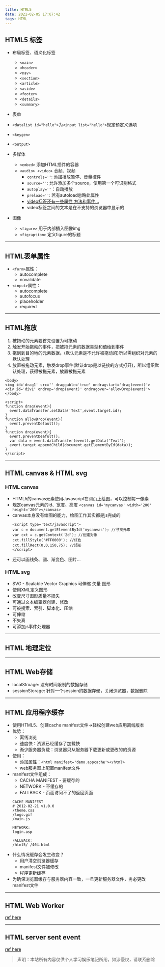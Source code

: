```yaml
---
title: HTML5
date: 2021-02-05 17:07:42
tags: HTML
---
```


## HTML5 标签

- 布局标签、语义化标签
  - `<main>`
  - `<header>`
  - `<nav>`
  - `<section>`
  - `<article>`
  - `<aside>`
  - `<footer>`
  - `<details>`
  - `<summary>`
- 表单
 - `<datalist id="hello">`为`<input list="hello">`规定预定义选项
 - `<keygen>`
 - `<output>`

- 多媒体
  - `<embed>` 添加HTML插件的容器
  - `<audio> <video>` 音频、视频
    - `controls=''`: 添加播放暂停、音量控件
    - `source=''`: 允许添加多个source，使用第一个可识别格式
    - `autoplay=''`：自动播放
    - `preload=''`: 若有autoload忽略此属性
    - [video标签还有一些属性 方法和事件...](https://www.w3school.com.cn/html5/html_5_video_dom.asp)
    - video标签之间的文本是在不支持的浏览器中显示的

- 图像
  - `<figure>` 用于内部插入图像img
  - `<figcaption>` 定义figure的标题
---
## HTML表单属性
- `<form>`属性：
  - autocomplete
  - novalidate
- `<input>`属性：
  - autocomplete
  - autofocus
  - placeholder
  - required
---
## HTML拖放
1. 被拖动的元素要首先设置为可拖动
2. 触发开始拖动的事件，把被拖元素的数据类型和值给到事件
3. 拖到到目的地的元素数据，(默认元素是不允许被拖动的)所以需组织对元素的默认处理
4. 放置被拖动元素，触发drop事件(默认drop是以链接的方式打开)，所以组织默认处理，获得被拖元素，放置被拖元素
```
<body>
<img id='drag1' src='' draggable='true' ondragstart='drag(event)'>
<div id='div1' ondrop='drop(event)' ondragover='allowDrop(event)'>
</body>

<script>
function drag(event){
  event.dataTransfer.setData('Text',event.target.id);
}
function allowDrop(event){
  event.preventDefault();
}
function drop(event){
  event.preventDeafult();
  var data = event.dataTransfer(event).getData('Text');
  event.target.appendChild(document.getElementById(data));
}
</script>
```
---
## HTML canvas & HTML svg
### HTML canvas
- HTML5的canvas元素使用Javascript在网页上绘图，可以控制每一像素
- 规定canvas元素的id、宽度、高度
  `<canvas id='mycanvas' width='200' height='200'></canvas>`
- canvas本身没有绘图的能力，绘图工作其实都是js完成的
  ```
  <script type='text/javascript'>
  var c = document.getElementById('mycanvas'); //寻找元素
  var cxt = c.getContext('2d'); //创建对象
  cxt.fillStyle('#FF0000'); //红色
  cxt.fillRect(0,0,150,75); //矩形
  </script>
  ```
- 还可以画线条、圆、渐变色、图片...

### HTML svg
- SVG - Scalable Vector Graphics 可伸缩 矢量 图形
- 使用XML定义图形
- 改变尺寸图形质量不损失
- 可通过文本编辑器创建、修改
- 可被搜索、索引、脚本化、压缩
- 可伸缩
- 不失真
- 可添加js事件处理器
---
## HTML 地理定位

---

## HTML Web存储
- localStroage: 没有时间限制的数据存储
- sessionStorage: 针对一个session的数据存储，关闭浏览器，数据删除
---
## HTML 应用程序缓存
- 使用HTML5、创建cache manifest文件->轻松创建web应用离线版本
- 优势：
  - 离线浏览
  - 速度快：资源已经缓存了加载快
  - 渐少服务器负载：浏览器只从服务器下载更新或更改的的资源
- 使用：
  - 添加属性：`<html manifest='demo.appcache'></html>`
  - web服务器上配置manifest文件
- manifest文件组成：
  - CACHA MANIFEST - 要缓存的
  - NETWORK - 不缓存的
  - FALLBACK - 页面访问不了的返回页面
  ```
  CACHE MANIFEST
  # 2012-02-21 v1.0.0
  /theme.css
  /logo.gif
  /main.js

  NETWORK:
  login.asp

  FALLBACK:
  /html5/ /404.html
  ```
- 什么情况缓存会发生改变？
  - 用户清空浏览器缓存
  - manifest文件被修改
  - 程序更新缓存
- 为确保浏览器缓存与服务器内容一致，一旦更新服务器文件，务必更改manifest文件 
---
## HTML Web Worker
[ref here](http://www.ruanyifeng.com/blog/2018/07/web-worker.html)

---
## HTML server sent event
[ref here](http://www.ruanyifeng.com/blog/2017/05/server-sent_events.html)

> 声明：本站所有内容仅供个人学习娱乐笔记所用，如涉侵权，请联系删除
